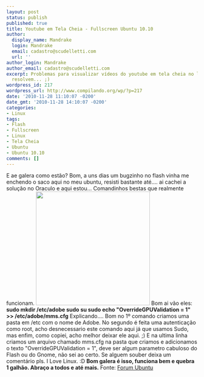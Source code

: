 ```yaml
---
layout: post
status: publish
published: true
title: Youtube em Tela Cheia - Fullscreen Ubuntu 10.10
author:
  display_name: Mandrake
  login: Mandrake
  email: cadastro@scudelletti.com
  url: ''
author_login: Mandrake
author_email: cadastro@scudelletti.com
excerpt: Problemas para visualizar vídeos do youtube em tela cheia no linux? 3 Comandinhos
  resolvem... ;)
wordpress_id: 217
wordpress_url: http://www.compilando.org/wp/?p=217
date: '2010-11-28 11:10:07 -0200'
date_gmt: '2010-11-28 14:10:07 -0200'
categories:
- Linux
tags:
- Flash
- Fullscreen
- Linux
- Tela Cheia
- Ubuntu
- Ubuntu 10.10
comments: []
---
```

E ae galera como estão?
Bom, a uns dias um bugzinho no flash vinha me enchendo o saco aqui no meu ubuntu, resisti bastante até.... ai cachei a solução no Oraculo e aqui estou...
Comandinhos bestas que realmente funcionam.
<img class="aligncenter size-full wp-image-218" title="adobe-flash" src="http://blog-scudelletti.rhcloud.com/wp-content/uploads/2010/11/adobe-flash.jpg" alt="" width="300" height="300" />
Bom ai vão eles:
**sudo mkdir /etc/adobe
sudo su
sudo echo "OverrideGPUValidation = 1" &gt;&gt; /etc/adobe/mms.cfg**
Explicando....
Bom no 1º comando criamos uma pasta em /etc com o nome de Adobe.
No segundo é feita uma autenticação como root, acho desnecessario este comando aqui já que usamos Sudo, mas enfim, como copiei, acho melhor deixar ele aqui. ;)
E na ultima linha criamos um arquivo chamado mms.cfg na pasta que criamos e adicionamos o texto "OverrideGPUValidation = 1", deve ser algum parametro cabuloso do Flash ou do Gnome, não sei ao certo. Se alguem souber deixa um comentário pls.
I Love Linux. :D
**Bom galera é isso, funciona bem e quebra 1 galhão.
Abraço a todos e até mais.**
Fonte: <a rel="nofollow" href="http://ubuntuforums.org/showthread.php?p=10072852">Forum Ubuntu</a>
